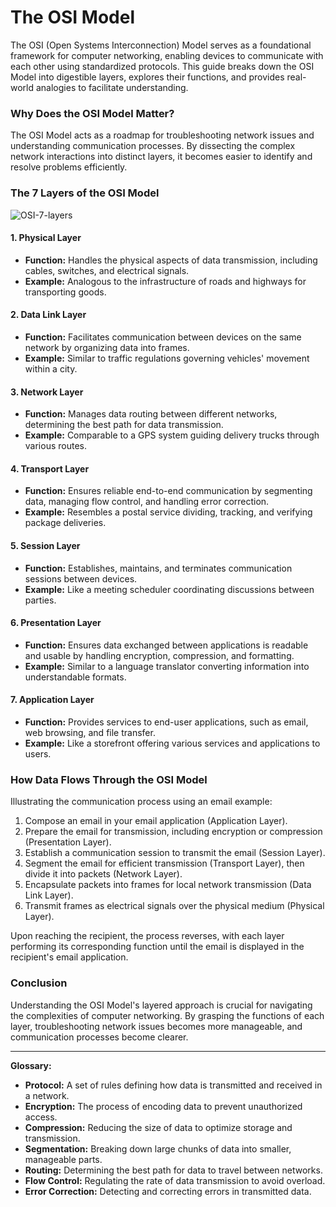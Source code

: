 # The OSI Model

The OSI (Open Systems Interconnection) Model serves as a foundational framework for computer networking, enabling devices to communicate with each other using standardized protocols. This guide breaks down the OSI Model into digestible layers, explores their functions, and provides real-world analogies to facilitate understanding.

### Why Does the OSI Model Matter?

The OSI Model acts as a roadmap for troubleshooting network issues and understanding communication processes. By dissecting the complex network interactions into distinct layers, it becomes easier to identify and resolve problems efficiently.

### The 7 Layers of the OSI Model
![OSI-7-layers](https://github.com/Azhilus/Learning-Networking/assets/66466976/e576ffe9-719d-4eaa-af35-4efa0727bd7e)

#### 1. Physical Layer
- **Function:** Handles the physical aspects of data transmission, including cables, switches, and electrical signals.
- **Example:** Analogous to the infrastructure of roads and highways for transporting goods.

#### 2. Data Link Layer
- **Function:** Facilitates communication between devices on the same network by organizing data into frames.
- **Example:** Similar to traffic regulations governing vehicles' movement within a city.

#### 3. Network Layer
- **Function:** Manages data routing between different networks, determining the best path for data transmission.
- **Example:** Comparable to a GPS system guiding delivery trucks through various routes.

#### 4. Transport Layer
- **Function:** Ensures reliable end-to-end communication by segmenting data, managing flow control, and handling error correction.
- **Example:** Resembles a postal service dividing, tracking, and verifying package deliveries.

#### 5. Session Layer
- **Function:** Establishes, maintains, and terminates communication sessions between devices.
- **Example:** Like a meeting scheduler coordinating discussions between parties.

#### 6. Presentation Layer
- **Function:** Ensures data exchanged between applications is readable and usable by handling encryption, compression, and formatting.
- **Example:** Similar to a language translator converting information into understandable formats.

#### 7. Application Layer
- **Function:** Provides services to end-user applications, such as email, web browsing, and file transfer.
- **Example:** Like a storefront offering various services and applications to users.

### How Data Flows Through the OSI Model

Illustrating the communication process using an email example:

1. Compose an email in your email application (Application Layer).
2. Prepare the email for transmission, including encryption or compression (Presentation Layer).
3. Establish a communication session to transmit the email (Session Layer).
4. Segment the email for efficient transmission (Transport Layer), then divide it into packets (Network Layer).
5. Encapsulate packets into frames for local network transmission (Data Link Layer).
6. Transmit frames as electrical signals over the physical medium (Physical Layer).

Upon reaching the recipient, the process reverses, with each layer performing its corresponding function until the email is displayed in the recipient's email application.

### Conclusion

Understanding the OSI Model's layered approach is crucial for navigating the complexities of computer networking. By grasping the functions of each layer, troubleshooting network issues becomes more manageable, and communication processes become clearer.

---

**Glossary:**
- **Protocol:** A set of rules defining how data is transmitted and received in a network.
- **Encryption:** The process of encoding data to prevent unauthorized access.
- **Compression:** Reducing the size of data to optimize storage and transmission.
- **Segmentation:** Breaking down large chunks of data into smaller, manageable parts.
- **Routing:** Determining the best path for data to travel between networks.
- **Flow Control:** Regulating the rate of data transmission to avoid overload.
- **Error Correction:** Detecting and correcting errors in transmitted data.
